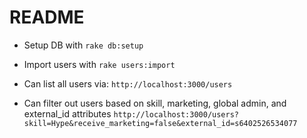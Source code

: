 # README

* Setup DB with `rake db:setup`

* Import users with `rake users:import`

* Can list all users via:
`http://localhost:3000/users`

* Can filter out users based on skill, marketing, global admin, and external_id attributes 
`http://localhost:3000/users?skill=Hype&receive_marketing=false&external_id=s6402526534077`


